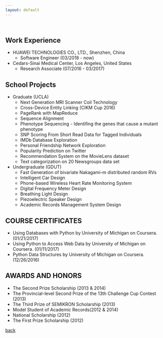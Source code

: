 ```yaml
---
layout: default
---
```


&nbsp;

## Work Experience

- HUAWEI TECHNOLOGIES CO., LTD., Shenzhen, China
    - Software Engineer (03/2018 - now)
- Cedars-Sinai Medical Center, Los Angeles, United States
    - Research Associate (07/2016 - 03/2017)

## School Projects

- Graduate (UCLA)
    - Next Generation MRI Scanner Coil Technology
    - Cross-Device Entity Linking (CIKM Cup 2016)
    - PageRank with MapReduce
    - Sequence Alignment
    - Phenotype Sequencing - Identifing the genes that cause a mutant phenotype
    - SNP Scoring From Short Read Data for Tagged Individuals
    - IMDb Database Exploration
    - Personal Friendship Network Exploration
    - Popularity Prediction on Twitter
    - Recommendation System on the MovieLens dataset
    - Text categorization on 20 Newsgroups data set
- Undergraduate (GDUT)
    - Fast Generation of bivariate Nakagami-m distributed random RVs
    - Intelligent Car Design
    - Phone-based Wireless Heart Rate Monitoring System
    - Digital Frequency Meter Design
    - Breathing Light Design
    - Piezoelectric Speaker Design
    - Academic Records Management System Design

## COURSE CERTIFICATES
- Using Databases with Python by University of Michigan on Coursera. (01/21/2017)
- Using Python to Access Web Data by University of Michigan on Coursera. (01/11/2017)
- Python Data Structures by University of Michigan on Coursera. (12/26/2016)

## AWARDS AND HONORS
- The Second Prize Scholarship (2013 & 2014)
- The Provincial-level Second Prize of the 13th Challenge Cup Contest (2013)
- The Third Prize of SEMIKRON Scholarship (2013)
- Model Student of Academic Records(2012 \& 2014)
- National Scholarship (2012)
- The First Prize Scholarship (2012)


[back](./index)